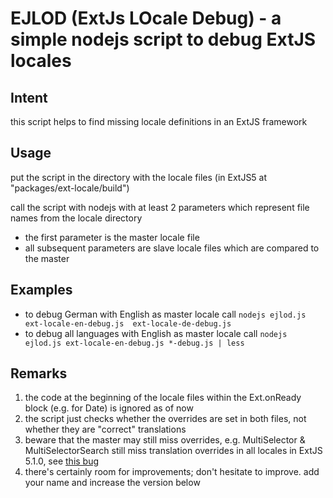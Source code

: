 EJLOD (ExtJs LOcale Debug) - a simple nodejs script to debug ExtJS locales
==========================================================================

## Intent
this script helps to find missing locale definitions in an ExtJS framework

## Usage
put the script in the directory with the locale files (in ExtJS5 at "packages/ext-locale/build")

call the script with nodejs with at least 2 parameters which represent file names from the locale directory

* the first parameter is the master locale file
* all subsequent parameters are slave locale files which are compared to the master

## Examples
* to debug German with English as master locale call `nodejs ejlod.js ext-locale-en-debug.js  ext-locale-de-debug.js`
* to debug all languages with English as master locale call `nodejs ejlod.js ext-locale-en-debug.js *-debug.js | less`

## Remarks

 1. the code at the beginning of the locale files within the Ext.onReady block (e.g. for Date) is ignored as of now
 2. the script just checks whether the overrides are set in both files, not whether they are "correct" translations
 3. beware that the master may still miss overrides, e.g. MultiSelector & MultiSelectorSearch still miss translation
    overrides in all locales in ExtJS 5.1.0, see [this bug](http://www.sencha.com/forum/showthread.php?288009)
 4. there's certainly room for improvements; don't hesitate to improve. add your name and increase the version below